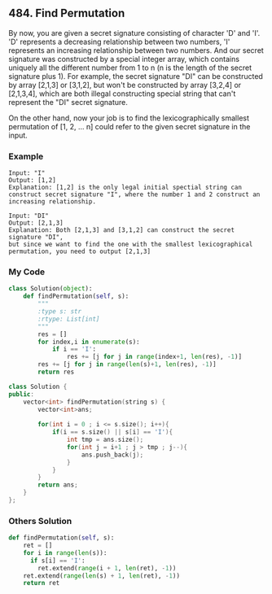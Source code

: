 ## 484. Find Permutation

By now, you are given a secret signature consisting of character 'D' and 'I'. 'D' represents a decreasing relationship between two numbers, 'I' represents an increasing relationship between two numbers. And our secret signature was constructed by a special integer array, which contains uniquely all the different number from 1 to n (n is the length of the secret signature plus 1). For example, the secret signature "DI" can be constructed by array [2,1,3] or [3,1,2], but won't be constructed by array [3,2,4] or [2,1,3,4], which are both illegal constructing special string that can't represent the "DI" secret signature.

On the other hand, now your job is to find the lexicographically smallest permutation of [1, 2, ... n] could refer to the given secret signature in the input.

### Example
```
Input: "I"
Output: [1,2]
Explanation: [1,2] is the only legal initial spectial string can construct secret signature "I", where the number 1 and 2 construct an increasing relationship.

Input: "DI"
Output: [2,1,3]
Explanation: Both [2,1,3] and [3,1,2] can construct the secret signature "DI", 
but since we want to find the one with the smallest lexicographical permutation, you need to output [2,1,3]

```

### My Code
```python
class Solution(object):
    def findPermutation(self, s):
        """
        :type s: str
        :rtype: List[int]
        """
        res = []
        for index,i in enumerate(s):
            if i == 'I':
                res += [j for j in range(index+1, len(res), -1)]
        res += [j for j in range(len(s)+1, len(res), -1)]
        return res
```

```c++
class Solution {
public:
    vector<int> findPermutation(string s) {
        vector<int>ans;
        
        for(int i = 0 ; i <= s.size(); i++){
            if(i == s.size() || s[i] == 'I'){
                int tmp = ans.size();
                for(int j = i+1 ; j > tmp ; j--){
                    ans.push_back(j);
                }
            }
        }      
        return ans;
    }
};
```

### Others Solution
```python
def findPermutation(self, s):
    ret = []
    for i in range(len(s)):
      if s[i] == 'I':
        ret.extend(range(i + 1, len(ret), -1))
    ret.extend(range(len(s) + 1, len(ret), -1))
    return ret
```

